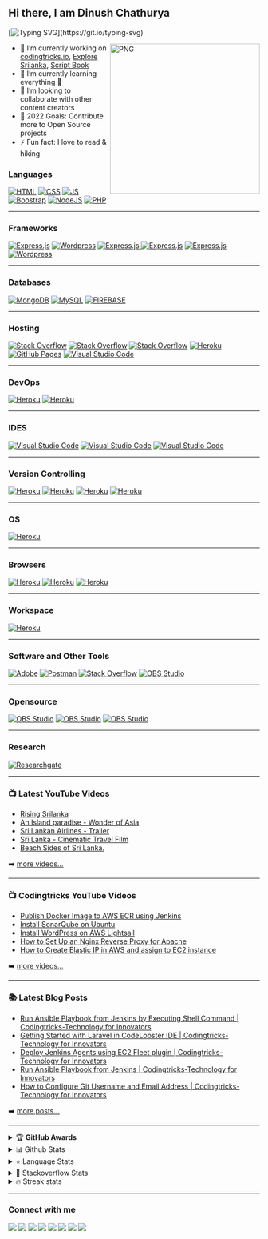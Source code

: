 ## Hi there, I am Dinush Chathurya
[![Typing SVG](https://readme-typing-svg.herokuapp.com/?lines=Full-Stack+Engineer;AWS+Community+Builder;Open-Source+Enthusiast;Artisan+Lover;Social+Media+Influencer;Blogger;YouTuber;and+Film+Maker!;)](https://git.io/typing-svg)

<img align="right" alt="PNG" src="https://github.com/dinushchathurya/dinushchathurya/blob/master/cat.png" width="300" height="300" />
<!-- ### I'm Social Media Influencer, Developer, Content Creator and Blogger! -->
<!-- <img src="https://media.giphy.com/media/hvRJCLFzcasrR4ia7z/giphy.gif" width="10px" height="30px"> -->

- 🔭 I’m currently working on  [codingtricks.io](http://codingtricks.io/), [Explore Srilanka](https://www.youtube.com/channel/UCEByobwqWIcn7ujLG9TTDcQ), [Script Book](https://github.com/dinushchathurya/script-book)
- 🌱 I’m currently learning everything 🤣
- 👯 I’m looking to collaborate with other content creators
- 🥅 2022 Goals: Contribute more to Open Source projects
- ⚡ Fun fact: I love to read & hiking

### Languages 

<a href="#"><img alt="HTML" src="https://img.shields.io/badge/HTML%20-%23E34F26.svg?logo=html5&logoColor=white" ></a>
<a href="#"><img alt="CSS" src="https://img.shields.io/badge/CSS%20-%231572B6.svg?logo=css3&logoColor=white" ></a>
<a href="#"><img alt="JS" src="https://img.shields.io/badge/JavaScript%20-%23F7DF1E.svg?logo=javascript&logoColor=black" ></a>
<a href="#"><img alt="Boostrap" src="https://img.shields.io/badge/-Bootstrap-563D7C?&logo=bootstrap" ></a>
<a href="#"><img alt="NodeJS" src="https://img.shields.io/badge/Node.js%20-%2343853D.svg?logo=node-dot-js&logoColor=white" ></a>
<a href="#"><img alt="PHP" src="https://img.shields.io/badge/PHP-%23777BB4.svg?logo=php&logoColor=white"></a>
<!-- <a href="#"><img alt="Markdown" src="https://img.shields.io/badge/Markdown-%23000000.svg?logo=markdown&logoColor=white" ></a>
<a href="#"><img alt="TypeScript" src="https://img.shields.io/badge/TypeScript%20-%23007ACC.svg?logo=typescript&logoColor=white" ></a> -->
<!-- <a href="#"><img alt="SQL" src="https://img.shields.io/badge/SQL%20-%23025E8C.svg?logo=amazon-dynamodb&logoColor=white" ></a> -->

---
### Frameworks

<a href="#"><img alt="Express.js" src="https://img.shields.io/badge/Laravel-black?&logo=laravel&logoColor" ></a>
<a href="#"><img alt="Wordpress" src="https://img.shields.io/badge/Ionic-3880FF?&logo=ionic&logoColor=white" ></a>
<a href="#"><img alt="Express.js" src="https://img.shields.io/badge/Express.js%20-%23404d59.svg?logo=express&logoColor=white"> </a>
<a href="#"><img alt="Express.js" src="https://img.shields.io/badge/Tailwind_CSS-38B2AC?&logo=tailwind-css&logoColor=white" ></a>
<a href="#"><img alt="Express.js" src="https://img.shields.io/badge/jQuery-0769AD?&logo=jquery&logoColor=white" ></a>
<a href="#"><img alt="Wordpress" src="https://img.shields.io/badge/Wordpress-21759B?logo=wordpress&logoColor=white" ></a>
<!-- <a href="#"><img alt="Express.js" src="https://img.shields.io/badge/React-20232A?&logo=react&logoColor=61DAFB" ></a>
<a href="#"><img alt="Express.js" src="https://img.shields.io/badge/Vue.js-35495E?&logo=vue-dot-js&logoColor=4FC08D" ></a> -->
<!-- <a href="#"><img alt="Express.js" src="https://img.shields.io/badge/GraphQl-E10098?&logo=graphql&logoColor=white" ></a> -->
<!-- <a href="#"><img alt="Express.js" src="https://img.shields.io/badge/Angular-DD0031?&logo=angular&logoColor=white" ></a> -->

---

### Databases

<a href="#"><img alt="MongoDB" src ="https://img.shields.io/badge/MongoDB-%234ea94b.svg?logo=mongodb&logoColor=white"></a>
<a href="#"><img alt="MySQL" src="https://img.shields.io/badge/MySQL-%2300f.svg?logo=mysql&logoColor=white"></a>
<a href="#"><img alt="FIREBASE" src="https://img.shields.io/badge/Firebase-007ACC?&logo=firebase" ></a>

---

### Hosting

<a href="#"><img alt="Stack Overflow" src="https://img.shields.io/badge/Amazon_AWS-232F3E?&logo=amazon-aws&logoColor=white"></a>
<a href="#"><img alt="Stack Overflow" src="https://img.shields.io/badge/Digital_Ocean-0080FF?&logo=DigitalOcean&logoColor=white"></a>
<a href="#"><img alt="Stack Overflow" src="https://img.shields.io/badge/Netlify-00C7B7?&logo=netlify&logoColor=white"></a>
<a href="#"><img alt="Heroku" src="https://img.shields.io/badge/Heroku%20-%23430098.svg?logo=heroku&logoColor=white"></a>
<a href="#"><img alt="GitHub Pages" src="https://img.shields.io/badge/GitHub%20Pages-%23327FC7.svg?logo=github&logoColor=white" ></a>
<a href="#"><img alt="Visual Studio Code" src="https://img.shields.io/badge/Nginx-009639?&logo=nginx&logoColor=whitet"></a> 

---
### DevOps

<a href="#"><img alt="Heroku" src="https://img.shields.io/badge/-Docker-black?&logo=docker"></a>
<a href="#"><img alt="Heroku" src="https://img.shields.io/badge/Jenkins-D24939?&logo=Jenkins&logoColor=white"></a>

---

### IDES

<a href="#"><img alt="Visual Studio Code" src="https://img.shields.io/badge/Visual%20Studio%20Code-0078d7.svg?logo=visual-studio-code&logoColor=white"></a>
<a href="#"><img alt="Visual Studio Code" src="https://img.shields.io/badge/Atom-66595C?&logo=Atom&logoColor=white"></a>
<a href="#"><img alt="Visual Studio Code" src="https://img.shields.io/badge/sublime_text-%23575757.svg?&logo=sublime-text&logoColor=important"></a>

---

### Version Controlling

<a href="#"><img alt="Heroku" src="https://img.shields.io/badge/-Git-black?&logo=git" ></a>
<a href="#"><img alt="Heroku" src="https://img.shields.io/badge/-GitHub-181717?style=flat-square&logo=github" ></a>
<a href="#"><img alt="Heroku" src="https://img.shields.io/badge/GitLab-330F63?&logo=gitlab&logoColor=white" ></a>
<a href="#"><img alt="Heroku" src="https://img.shields.io/badge/Bitbucket-330F63?&logo=bitbucket&logoColor=white" ></a>

---

### OS

<a href="#"><img alt="Heroku" src="https://img.shields.io/badge/Windows-0078D6?&logo=windows&logoColor=white" ></a>

---

### Browsers

<a href="#"><img alt="Heroku" src="https://img.shields.io/badge/Google_chrome-4285F4?&logo=Google-chrome&logoColor=white" ></a>
<a href="#"><img alt="Heroku" src="https://img.shields.io/badge/Firefox_Browser-FF7139?&logo=Firefox-Browser&logoColor=white" ></a>
<a href="#"><img alt="Heroku" src="https://img.shields.io/badge/Opera-FF1B2D?&logo=Opera&logoColor=white" ></a>

---

### Workspace

<a href="#"><img alt="Heroku" src="https://img.shields.io/badge/AMD-Radeon_R5-ED1C24?&logo=amd&logoColor=white" ></a>

---

### Software and Other Tools

<a href="#"><img alt="Adobe" src="https://img.shields.io/badge/Adobe%20-%23FF0000.svg?logo=adobe&logoColor=white"></a>
<a href="#"><img alt="Postman" src="https://img.shields.io/badge/Postman-FF6C37?logo=postman&logoColor=white"></a>
<a href="#"><img alt="Stack Overflow" src="https://img.shields.io/badge/-Stack%20Overflow-FE7A16?logo=stack-overflow&logoColor=white"></a>
<a href="#"><img alt="OBS Studio" src="https://img.shields.io/badge/-OBS%20Studio-302E31?logo=obs-studio&logoColor=white"></a>

---

### Opensource

<a href="https://packagist.org/packages/dinushchathurya/"><img alt="OBS Studio" src="https://img.shields.io/badge/Packagist-F28D1A?logo=packagist&logoColor=white"></a>
<a href="https://www.npmjs.com/~dinush"><img alt="OBS Studio" src="https://img.shields.io/badge/Npm-181717?logo=npm&logoColor=white"></a>
<a href="https://www.kaggle.com/dinushchathurya"><img alt="OBS Studio" src="https://img.shields.io/badge/Kaggle-20BEFF?logo=kaggle&logoColor=white"></a>

---

### Research 

<a href="https://www.researchgate.net/publication/330912896_ARE_THE_SRI_LANKAN_CYBER_CRIME_LAWS_SUFFICIENT_TO_SAFEGUARD_TO_IT_PROFESSIONALS_AND_THE_VICTIMS_OF_THE_CYBER_ATTACKS"><img alt="Researchgate" src="https://img.shields.io/badge/Research_Gate-00CCBB.svg?&logo=ResearchGate&logoColor=white"></a>

---

### 📺 Latest YouTube Videos

<!-- YOUTUBE:START -->
- [Rising Srilanka](https://www.youtube.com/watch?v=9E92mYNIepA)
- [An Island paradise - Wonder of Asia](https://www.youtube.com/watch?v=oOgxKIV641o)
- [Sri Lankan Airlines - Trailer](https://www.youtube.com/watch?v=U9oPv_T2k8g)
- [Sri  Lanka - Cinematic Travel Film](https://www.youtube.com/watch?v=wfhQf8EcSXU)
- [Beach Sides of Sri Lanka.](https://www.youtube.com/watch?v=imBeu23sUf8)
<!-- YOUTUBE:END -->


➡️ [more videos...](https://www.youtube.com/channel/UCEByobwqWIcn7ujLG9TTDcQ)

---

### 📺 Codingtricks YouTube Videos 

<!-- BLOG-POST-LIST:START -->
- [Publish Docker Image to AWS ECR using Jenkins](https://www.youtube.com/watch?v=tQaruk4z2to)
- [Install SonarQube on Ubuntu](https://www.youtube.com/watch?v=iu6YCHA8iZ8)
- [Install WordPress on AWS Lightsail](https://www.youtube.com/watch?v=H2z02sHiobs)
- [How to Set Up an Nginx Reverse Proxy for Apache](https://www.youtube.com/watch?v=vuH1HQTrtWQ)
- [How to Create Elastic IP in AWS and assign to EC2 instance](https://www.youtube.com/watch?v=PpyqSEuGqiY)
<!-- BLOG-POST-LIST:END -->

➡️ [more videos...](https://www.youtube.com/channel/UCCZT71rHQ175Du-1tEviVBA)

---

### 📚 Latest Blog Posts

<!-- BLOG:START -->
- [Run Ansible Playbook from Jenkins by Executing Shell Command | Codingtricks-Technology for Innovators](https://codingtricks.io/how-to-run-ansible-playbook-from-jenkins-by-executing-shell-command/)
- [Getting Started with Laravel in CodeLobster IDE | Codingtricks-Technology for Innovators](https://codingtricks.io/getting-started-with-laravel-in-codelobster-ide/)
- [Deploy Jenkins Agents using EC2 Fleet plugin | Codingtricks-Technology for Innovators](https://codingtricks.io/deploy-jenkins-agents-using-ec2-fleet-plugin/)
- [Run Ansible Playbook from Jenkins | Codingtricks-Technology for Innovators](https://codingtricks.io/how-to-run-ansible-playbook-from-jenkins/)
- [How to Configure Git Username and Email Address | Codingtricks-Technology for Innovators](https://codingtricks.io/how-to-configure-git-username-and-email/)
<!-- BLOG:END -->
➡️ [more posts...](https://codingtricks.io)

---

<!-- markdownlint-disable MD033 -->
<details>
    <summary>&#127942 <b>GitHub Awards</b></summary><br/>

![Github Trophy](https://github-profile-trophy.vercel.app/?username=dinushchathurya)

</details>

<details>
  <summary>📊 Github Stats</summary>
<br><br>
  <img alt="Dinush Chathurya Github Stats" src="https://github-readme-stats.vercel.app/api?username=dinushchathurya&count_private=true&show_icons=true&theme=algolia" style="height:214px;"/>
</details>

<details>
  <summary>&#11088 Language Stats</summary>
<br><br>
    <img alt="Top Languages" src="https://github-readme-stats.vercel.app/api/top-langs/?username=dinushchathurya&theme=algolia&langs_count=15&layout=compact" />

</details>

<details>
  <summary>&#127943 Stackoverflow Stats</summary>
  <br><br>

[![Omid Nikrah StackOverflow](https://github-readme-stackoverflow.vercel.app/?userID=9960450&theme=dark)](https://stackoverflow.com/users/9960450/dinush-chathurya)

</details>

<details>
<summary>🔥 Streak stats</summary>
<br><br>

[![GitHub Streak](https://github-readme-streak-stats.herokuapp.com?user=dinushchathurya&theme=highcontrast&hide_border=true)](https://git.io/streak-stats)

</details>
<!-- markdownlint-enable MD033 -->

---

### Connect with me

[<img src="https://img.shields.io/badge/Facebook-1877F2?&logo=facebook&logoColor=white"/>](https://m.facebook.com/dinush.chathurya)
[<img src="https://img.shields.io/badge/Twitter-1DA1F2?&logo=twitter&logoColor=white"/>](https://twitter.com/DinushChathurya)
[<img src="https://img.shields.io/badge/LinkedIn-0077B5?&logo=linkedin&logoColor=white"/>](https://www.linkedin.com/in/dinushchathurya)
[<img src="https://img.shields.io/badge/YouTube-FF0000?&logo=youtube&logoColor=white"/>](https://www.youtube.com/channel/UCEByobwqWIcn7ujLG9TTDcQ)
[<img src="https://img.shields.io/badge/Website-4353FF?&logo=webflow&logoColor=white"/>](https://dinushchathurya.github.io)
[<img src="https://img.shields.io/badge/Radio-E434AA?&logo=drooble&logoColor=white"/>](https://dinushchathurya.github.io/radio)
[<img src="https://img.shields.io/badge/Patreon-FF424D?&logo=patreon&logoColor=white"/>](https://www.patreon.com/dinushchathurya)
[<img src="https://img.shields.io/badge/Blog-FFA500?&logo=rss&logoColor=white"/>](https://codingtricks.io/)
